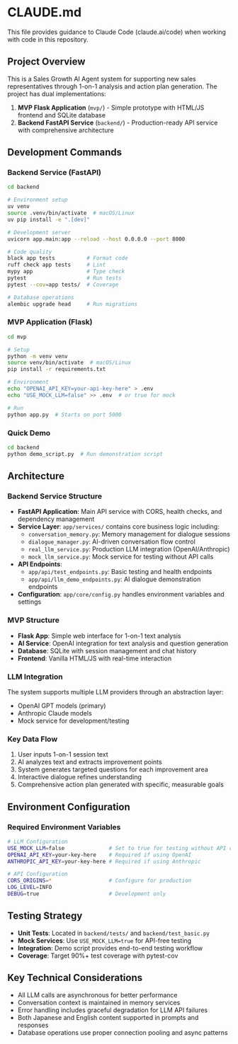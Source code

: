 # CLAUDE.md

This file provides guidance to Claude Code (claude.ai/code) when working with code in this repository.

## Project Overview

This is a Sales Growth AI Agent system for supporting new sales representatives through 1-on-1 analysis and action plan generation. The project has dual implementations:

1. **MVP Flask Application** (`mvp/`) - Simple prototype with HTML/JS frontend and SQLite database
2. **Backend FastAPI Service** (`backend/`) - Production-ready API service with comprehensive architecture

## Development Commands

### Backend Service (FastAPI)
```bash
cd backend

# Environment setup
uv venv
source .venv/bin/activate  # macOS/Linux
uv pip install -e ".[dev]"

# Development server
uvicorn app.main:app --reload --host 0.0.0.0 --port 8000

# Code quality
black app tests          # Format code
ruff check app tests     # Lint
mypy app                 # Type check
pytest                   # Run tests
pytest --cov=app tests/  # Coverage

# Database operations
alembic upgrade head     # Run migrations
```

### MVP Application (Flask)
```bash
cd mvp

# Setup
python -m venv venv
source venv/bin/activate  # macOS/Linux
pip install -r requirements.txt

# Environment
echo "OPENAI_API_KEY=your-api-key-here" > .env
echo "USE_MOCK_LLM=false" >> .env  # or true for mock

# Run
python app.py  # Starts on port 5000
```

### Quick Demo
```bash
cd backend
python demo_script.py  # Run demonstration script
```

## Architecture

### Backend Service Structure
- **FastAPI Application**: Main API service with CORS, health checks, and dependency management
- **Service Layer**: `app/services/` contains core business logic including:
  - `conversation_memory.py`: Memory management for dialogue sessions
  - `dialogue_manager.py`: AI-driven conversation flow control  
  - `real_llm_service.py`: Production LLM integration (OpenAI/Anthropic)
  - `mock_llm_service.py`: Mock service for testing without API calls
- **API Endpoints**: 
  - `app/api/test_endpoints.py`: Basic testing and health endpoints
  - `app/api/llm_demo_endpoints.py`: AI dialogue demonstration endpoints
- **Configuration**: `app/core/config.py` handles environment variables and settings

### MVP Structure
- **Flask App**: Simple web interface for 1-on-1 text analysis
- **AI Service**: OpenAI integration for text analysis and question generation
- **Database**: SQLite with session management and chat history
- **Frontend**: Vanilla HTML/JS with real-time interaction

### LLM Integration
The system supports multiple LLM providers through an abstraction layer:
- OpenAI GPT models (primary)
- Anthropic Claude models
- Mock service for development/testing

### Key Data Flow
1. User inputs 1-on-1 session text
2. AI analyzes text and extracts improvement points
3. System generates targeted questions for each improvement area
4. Interactive dialogue refines understanding
5. Comprehensive action plan generated with specific, measurable goals

## Environment Configuration

### Required Environment Variables
```bash
# LLM Configuration
USE_MOCK_LLM=false              # Set to true for testing without API calls
OPENAI_API_KEY=your-key-here    # Required if using OpenAI
ANTHROPIC_API_KEY=your-key-here # Required if using Anthropic

# API Configuration  
CORS_ORIGINS=*                  # Configure for production
LOG_LEVEL=INFO
DEBUG=true                      # Development only
```

## Testing Strategy

- **Unit Tests**: Located in `backend/tests/` and `backend/test_basic.py`
- **Mock Services**: Use `USE_MOCK_LLM=true` for API-free testing
- **Integration**: Demo script provides end-to-end testing workflow
- **Coverage**: Target 90%+ test coverage with pytest-cov

## Key Technical Considerations

- All LLM calls are asynchronous for better performance
- Conversation context is maintained in memory services
- Error handling includes graceful degradation for LLM API failures  
- Both Japanese and English content supported in prompts and responses
- Database operations use proper connection pooling and async patterns